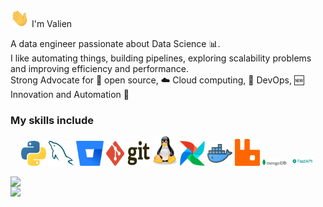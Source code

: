 <img src="https://raw.githubusercontent.com/ABSphreak/ABSphreak/master/gifs/Hi.gif" width="30px"></h2> I'm Valien

A data engineer passionate about Data Science 📊.  
I like automating things, building pipelines, exploring scalability problems and improving efficiency and performance.  
Strong Advocate for 📜 open source, ☁️ Cloud computing, 🚀 DevOps, 🆕 Innovation and Automation 🤖

### My skills include

<p align="center">
	<img title="Python" alt="Python" src="https://raw.githubusercontent.com/rvalien/rvalien/master/assets/python.svg" width="40" height="40" />
	<img title="MySQL" alt="MySQL" src="https://raw.githubusercontent.com/rvalien/rvalien/master/assets/mysql.svg" width="40" height="40" />
	<img title="Bitbucket" alt="Bitbucket" src="https://raw.githubusercontent.com/rvalien/rvalien/master/assets/bitbucket.svg" height="40" />
	<img title="Git" alt="Git" src="https://raw.githubusercontent.com/rvalien/rvalien/master/assets/git.svg" width="70" height="40" />
	<img title="linux" alt="linux" src="https://raw.githubusercontent.com/rvalien/rvalien/master/assets/linux-tux.svg" width="40" />
	<img title="airflow" alt="airflow" src="https://raw.githubusercontent.com/rvalien/rvalien/master/assets/pin_large.png" width="40" />
	<img title="Docker" alt="Docker" src="https://raw.githubusercontent.com/rvalien/rvalien/master/assets/docker.svg" width="40" />
	<img title="RabbitMQ" alt="RabbitMQ" src="https://raw.githubusercontent.com/rvalien/rvalien/master/assets/rabbitmq.svg" width="40" />
	<img title="MongoDB.png" alt="MongoDB" src="https://raw.githubusercontent.com/rvalien/rvalien/master/assets/MongoDB.png" width="40" />
	<img title="fastAPI.png" alt="fastAPI" src="https://raw.githubusercontent.com/rvalien/rvalien/master/assets/fastAPI.png" width="40" />
</p>



<center>
	<div>
		<td><img width="400px" align="left" src="https://github-readme-stats.vercel.app/api?username=rvalien&theme=dark&show_icons=true&hide_border=true&count_private=true&layout=compact" />
		</td>
		<td><img width="400px" align="left" src="https://github-readme-stats.vercel.app/api/top-langs/?username=rvalien&theme=dark&hide=html&layout=compact" /> </td>
	</div>
</center>
